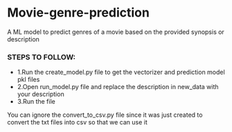 # Movie-genre-prediction
 A ML model to predict genres of a movie based on the provided synopsis or description

### STEPS TO FOLLOW:
* 1.Run the create_model.py file to get the vectorizer and prediction model pkl files
* 2.Open run_model.py file and replace the description in new_data with your description
* 3.Run the file 

You can ignore the convert_to_csv.py file since it was just created to convert the txt files into csv so that we can use it 